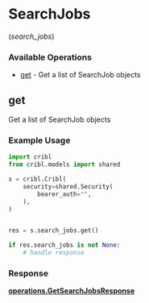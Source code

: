 # SearchJobs
(*search_jobs*)

### Available Operations

* [get](#get) - Get a list of SearchJob objects

## get

Get a list of SearchJob objects

### Example Usage

```python
import cribl
from cribl.models import shared

s = cribl.Cribl(
    security=shared.Security(
        bearer_auth="",
    ),
)


res = s.search_jobs.get()

if res.search_jobs is not None:
    # handle response
```


### Response

**[operations.GetSearchJobsResponse](../../models/operations/getsearchjobsresponse.md)**

